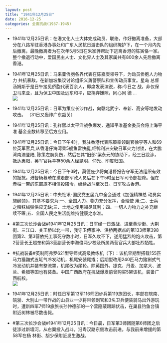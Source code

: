 ```yaml
---
layout: post
title: "1941年12月25日"
date: 2016-12-25
categories: 全面抗战(1937-1945)
---
```


<meta name="referrer" content="no-referrer" />

- 1941年12月25日讯：在港文化人士大体完成动员、联络，作好撤离准备，大部分在八路军驻香港办事处和广东人民抗日游击队的组织掩护下，在一个月内先后撤离，最晚撤离者为在次年5月5日在朱家骅帮助下逃离香港的陈寅恪一家。整个撤退行动中，爱国民主人士、文化界人士及其家属共有800余人先后撤离香港。 

- 1941年12月25日讯：马来亚侨胞各界代表在陈嘉庚领导下，为动员侨胞人力物力 共抗暴敌，在新加坡集议讨论组织义勇警察队和宣传动员事宜。星岛 总督汤姆斯于是日午接见侨胞代表百余人，即席发表演说，称:今日之 战，非仅保卫马来亚，且为保卫中国及远东和平，应捐弃嫌隙，同心同 德 ... <br/><img src="https://ww1.sinaimg.cn/large/aca367d8jw1fb3c47yxwkj20c809z3zr.jpg" />

- 1941年12月25日讯：日军为策应长沙作战，向赣北武宁、奉新、高安等地发动攻击。 （31日又轰炸广东韶关） 

- 1941年12月25日讯：孔祥熙以太平洋战争爆发，通知平准基金委员会将上海平准 基金全数转移至后方应用。 

- 1941年12月25日讯：今日下午4时，我驻香港代表陈策率领副官徐亨等人和69位英军官兵,从香港仔海湾乘5艘鱼雷快艇,经鸭利洲突破日军火力封锁，在大鹏湾南澳登陆, 陈策左腕负伤，然后在其“旧部”梁永元的协助下，经三日跋涉，抵达惠阳，英军官兵幸存50余人经昆明、仰光、印度归国。 

- 1941年12月25日讯：今日下午3时，莫德庇少将向港督报告守军无法组织有效的抵抗，港督杨慕琦在撤走部军政人员后在下午5时至日军司令部投降。但在赤柱一带的东部旅不相信投降令，继续战斗至次日。日军攻占香港。 

- 1941年12月25日讯：中央社讯-国民党五届九中全会通过《加强精神总 动员实施纲领》，其基本要求为:一、全国人力、物力充分发挥，合理使 用;二、士兵之粮秣械弹供应无缺;三、土地之使用竭尽其利；四、一切人力物力之补充继续不匮;五、全国人民之生活能维持健康之水准。 

- #第三次长沙会战#1941年12月25日讯：日军经一日激战，进至黄沙街、大荆街、三江口、关王桥以北一带，我守卫傅家冲、洪桥两据点的第133师第398团第2、第3营依托工事死守数小时，日军久攻不下，遂用猛烈的炮火攻击，第2营营长王超奎和第3营副营长李海俊两少校及所属两营官兵大部壮烈牺牲。 

- #抗战装备#英制阿弗罗621型导师式高级教练机（下）：该机早期型搭载155匹马力猫鼬式五缸气冷发动机，机尾安装尾撬；后期型改用240匹马力猞猁式气冷发动机并裝有整流罩，机尾改为尾轮。除英国外，捷克、丹麦、加拿大、波兰、希腊等国也有装备。中国广西政府在抗战爆发前曾购买5架该机，装备广西航校。 <br/><img src="https://ww3.sinaimg.cn/large/aca367d8jw1fb2t1ega1zj20b40bv765.jpg" />

- 1941年12月25日讯：时任日军第13军116师团步兵第119旅团长，率部在皖南、皖浙、大别山一带作战的山县业一少将带领副官和3名卫兵便装骑马出外游玩时，遭新四军7师19旅旅长孙仲德部的一个营隐蔽跟踪伏击，在巢县钓鱼台镇附近树林被尽数击毙。 

- #第三次长沙会战#1941年12月25日讯：今日晨，日军第3师团随第6师团之后徒涉过新墙河，从右翼投入战斗，沿粤汉路东侧攻击前进。与我前来增援的第58军在杨 林街、胡少保附近发生激战。 

